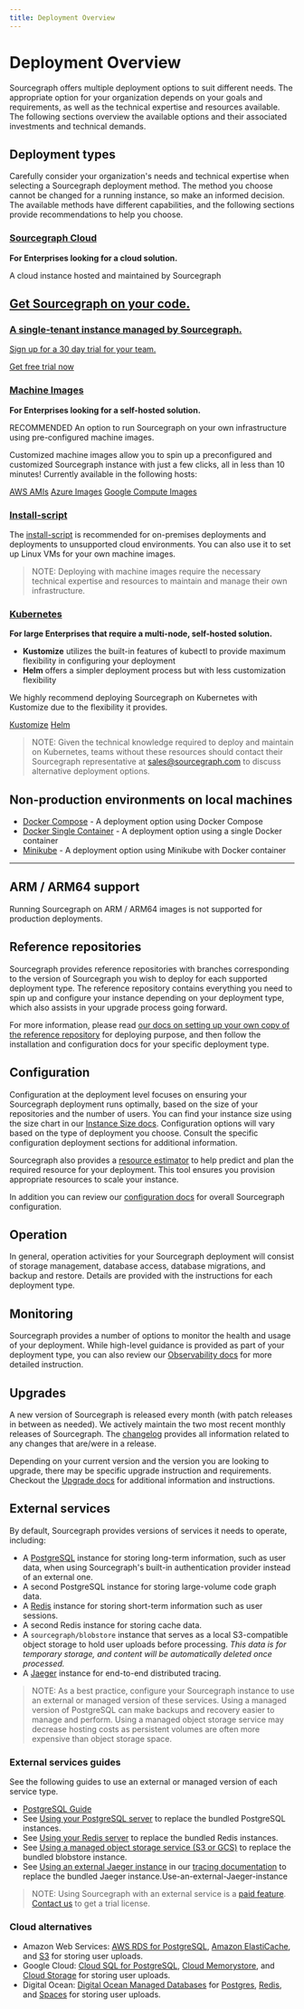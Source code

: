```yaml
---
title: Deployment Overview
---
```


# Deployment Overview

Sourcegraph offers multiple deployment options to suit different needs. The appropriate option for your organization depends on your goals and requirements, as well as the technical expertise and resources available. The following sections overview the available options and their associated investments and technical demands.

## Deployment types

Carefully consider your organization's needs and technical expertise when selecting a Sourcegraph deployment method. The method you choose cannot be changed for a running instance, so make an informed decision. The available methods have different capabilities, and the following sections provide recommendations to help you choose.

### [Sourcegraph Cloud](https://signup.sourcegraph.com/)

**For Enterprises looking for a cloud solution.**

A cloud instance hosted and maintained by Sourcegraph

<div>
  <a class="cloud-cta" href="https://signup.sourcegraph.com" target="_blank" rel="noopener noreferrer">
    <div class="cloud-cta-copy">
      <h2>Get Sourcegraph on your code.</h2>
      <h3>A single-tenant instance managed by Sourcegraph.</h3>
      <p>Sign up for a 30 day trial for your team.</p>
    </div>
    <div class="cloud-cta-btn-container">
      <div class="visual-btn">Get free trial now</div>
    </div>
  </a>
</div>
  
### [Machine Images](machine-images/index.md) 

**For Enterprises looking for a self-hosted solution.** 

<span class="badge badge-note">RECOMMENDED</span> An option to run Sourcegraph on your own infrastructure using pre-configured machine images.

Customized machine images allow you to spin up a preconfigured and customized Sourcegraph instance with just a few clicks, all in less than 10 minutes! Currently available in the following hosts:

<div class="getting-started">
  <a class="btn btn-secondary text-center" href="machine-images/aws-ami"><span>AWS AMIs</span></a>
  <a class="btn btn-secondary text-center" href="machine-images/azure"><span>Azure Images</span></a>
  <a class="btn btn-secondary text-center" href="machine-images/gce"><span>Google Compute Images</span></a>
</div>

### [Install-script](single-node/script.md)

The [install-script](single-node/script.md) is recommended for on-premises deployments and deployments to unsupported cloud environments. You can also use it to set up Linux VMs for your own machine images.

>NOTE: Deploying with machine images require the necessary technical expertise and resources to maintain and manage their own infrastructure.

### [Kubernetes](kubernetes/index.md)

**For large Enterprises that require a multi-node, self-hosted solution.**

- **Kustomize** utilizes the built-in features of kubectl to provide maximum flexibility in configuring your deployment
- **Helm** offers a simpler deployment process but with less customization flexibility

We highly recommend deploying Sourcegraph on Kubernetes with Kustomize due to the flexibility it provides.

<div class="getting-started">
  <a class="btn btn-secondary text-center" href="kubernetes/index"><span>Kustomize</span></a>
  <a class="btn btn-secondary text-center" href="kubernetes/helm"><span>Helm</span></a>
</div>

>NOTE: Given the technical knowledge required to deploy and maintain on Kubernetes, teams without these resources should contact their Sourcegraph representative at [sales@sourcegraph.com](mailto:sales@sourcegraph.com) to discuss alternative deployment options.

## Non-production environments on local machines

  - [Docker Compose](docker-compose/index.md) - A deployment option using Docker Compose
  - [Docker Single Container](docker-single-container/index.md) - A deployment option using a single Docker container
  - [Minikube](single-node/minikube.md) - A deployment option using Minikube with Docker container

---

## ARM / ARM64 support

Running Sourcegraph on ARM / ARM64 images is not supported for production deployments.

## Reference repositories

Sourcegraph provides reference repositories with branches corresponding to the version of Sourcegraph you wish to deploy for each supported deployment type. The reference repository contains everything you need to spin up and configure your instance depending on your deployment type, which also assists in your upgrade process going forward.

For more information, please read [our docs on setting up your own copy of the reference repository](repositories.md) for deploying purpose, and then follow the installation and configuration docs for your specific deployment type.

## Configuration

Configuration at the deployment level focuses on ensuring your Sourcegraph deployment runs optimally, based on the size of your repositories and the number of users. You can find your instance size using the size chart in our [Instance Size docs](instance-size.md). Configuration options will vary based on the type of deployment you choose. Consult the specific configuration deployment sections for additional information.

Sourcegraph also provides a [resource estimator](resource_estimator.md) to help predict and plan the required resource for your deployment. This tool ensures you provision appropriate resources to scale your instance.

In addition you can review our [configuration docs](../config/index.md) for overall Sourcegraph configuration.

## Operation

In general, operation activities for your Sourcegraph deployment will consist of storage management, database access, database migrations, and backup and restore. Details are provided with the instructions for each deployment type.

## Monitoring

Sourcegraph provides a number of options to monitor the health and usage of your deployment. While high-level guidance is provided as part of your deployment type, you can also review our [Observability docs](../observability/index.md) for more detailed instruction.

## Upgrades

A new version of Sourcegraph is released every month (with patch releases in between as needed). We actively maintain the two most recent monthly releases of Sourcegraph. The [changelog](../../CHANGELOG.md) provides all information related to any changes that are/were in a release.

Depending on your current version and the version you are looking to upgrade, there may be specific upgrade instruction and requirements. Checkout the [Upgrade docs](../updates/index.md) for additional information and instructions.

## External services

By default, Sourcegraph provides versions of services it needs to operate, including:

- A [PostgreSQL](https://www.postgresql.org/) instance for storing long-term information, such as user data, when using Sourcegraph's built-in authentication provider instead of an external one.
- A second PostgreSQL instance for storing large-volume code graph data.
- A [Redis](https://redis.io/) instance for storing short-term information such as user sessions.
- A second Redis instance for storing cache data.
- A `sourcegraph/blobstore` instance that serves as a local S3-compatible object storage to hold user uploads before processing. _This data is for temporary storage, and content will be automatically deleted once processed._
- A [Jaeger](https://www.jaegertracing.io/) instance for end-to-end distributed tracing.

> NOTE: As a best practice, configure your Sourcegraph instance to use an external or managed version of these services. Using a managed version of PostgreSQL can make backups and recovery easier to manage and perform. Using a managed object storage service may decrease hosting costs as persistent volumes are often more expensive than object storage space.

### External services guides

See the following guides to use an external or managed version of each service type.

- [PostgreSQL Guide](../postgres.md)
- See [Using your PostgreSQL server](../external_services/postgres.md) to replace the bundled PostgreSQL instances.
- See [Using your Redis server](../external_services/redis.md) to replace the bundled Redis instances.
- See [Using a managed object storage service (S3 or GCS)](../external_services/object_storage.md) to replace the bundled blobstore instance.
- See [Using an external Jaeger instance](../observability/tracing.md#use-an-external-jaeger-instance) in our [tracing documentation](../observability/tracing.md) to replace the bundled Jaeger instance.Use-an-external-Jaeger-instance

> NOTE: Using Sourcegraph with an external service is a [paid feature](https://about.sourcegraph.com/pricing). [Contact us](https://about.sourcegraph.com/contact/sales) to get a trial license.

### Cloud alternatives

- Amazon Web Services: [AWS RDS for PostgreSQL](https://aws.amazon.com/rds/), [Amazon ElastiCache](https://aws.amazon.com/elasticache/redis/), and [S3](https://aws.amazon.com/s3/) for storing user uploads.
- Google Cloud: [Cloud SQL for PostgreSQL](https://cloud.google.com/sql/docs/postgres/), [Cloud Memorystore](https://cloud.google.com/memorystore/), and [Cloud Storage](https://cloud.google.com/storage) for storing user uploads.
- Digital Ocean: [Digital Ocean Managed Databases](https://www.digitalocean.com/products/managed-databases/) for [Postgres](https://www.digitalocean.com/products/managed-databases-postgresql/), [Redis](https://www.digitalocean.com/products/managed-databases-redis/), and [Spaces](https://www.digitalocean.com/products/spaces/) for storing user uploads.
